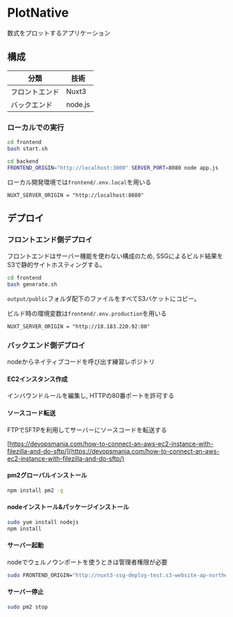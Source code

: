 # PlotNative

数式をプロットするアプリケーション

## 構成

|分類|技術|
|-|-|
|フロントエンド|Nuxt3|
|バックエンド|node.js|

### ローカルでの実行

```bash
cd frontend
bash start.sh
```

```bash
cd backend
FRONTEND_ORIGIN="http://localhost:3000" SERVER_PORT=8080 node app.js
```

ローカル開発環境では`frontend/.env.local`を用いる

```
NUXT_SERVER_ORIGIN = "http://localhost:8080"
```

## デプロイ

### フロントエンド側デプロイ

フロントエンドはサーバー機能を使わない構成のため, SSGによるビルド結果をS3で静的サイトホスティングする。

```bash
cd frontend
bash generate.sh
```

`output/public`フォルダ配下のファイルをすべてS3バケットにコピー。

ビルド時の環境変数は`frontend/.env.production`を用いる

```
NUXT_SERVER_ORIGIN = "http://18.183.220.92:80"
```

### バックエンド側デプロイ

nodeからネイティブコードを呼び出す練習レポジトリ

#### EC2インスタンス作成

インバウンドルールを編集し, HTTPの80番ポートを許可する

#### ソースコード転送

FTPでSFTPを利用してサーバーにソースコードを転送する

[https://devopsmania.com/how-to-connect-an-aws-ec2-instance-with-filezilla-and-do-sftp/](https://devopsmania.com/how-to-connect-an-aws-ec2-instance-with-filezilla-and-do-sftp/)

#### pm2グローバルインストール

```bash
npm install pm2 -g
```

#### nodeインストール&パッケージインストール

```bash
sudo yum install nodejs
npm install
```

#### サーバー起動

nodeでウェルノウンポートを使うときは管理者権限が必要

```bash
sudo FRONTEND_ORIGIN="http://nuxt3-ssg-deploy-test.s3-website-ap-northeast-1.amazonaws.com" SERVER_PORT=80 pm2 start app.js
```

#### サーバー停止

```bash
sudo pm2 stop
```